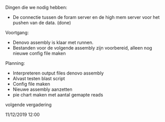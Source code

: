Dingen die we nodig hebben:
- De connectie tussen de foram server en de high mem server voor het pushen van de data. (done)

Voortgang:
- Denovo assembly is klaar met runnen.
- Bestanden voor de volgende assembly zijn voorbereid, alleen nog nieuwe config file maken

Planning:
- Interpreteren output files denovo assembly
- Alvast testen blast script
- Config file maken
- Nieuwe assembly aanzetten
- pie chart maken met aantal gemapte reads


volgende vergadering

11/12/2019 12:00
